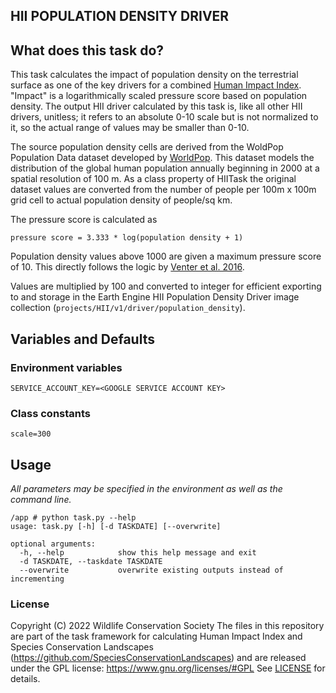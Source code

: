 HII POPULATION DENSITY DRIVER
---------------

## What does this task do?

This task calculates the impact of population density on the terrestrial surface as one of the key
drivers for a combined [Human Impact Index](https://github.com/SpeciesConservationLandscapes/task_hii_weightedsum). 
"Impact" is a logarithmically scaled pressure score based on population density.
The output HII driver calculated by this task is, like all other HII drivers, unitless; it refers to an absolute 0-10
scale but is not normalized to it, so the actual range of values may be smaller than 0-10.

The source population density cells are derived from the WoldPop Population Data dataset developed by 
[WorldPop](https://www.worldpop.org/). This dataset models the distribution of the global human population annually 
beginning in 2000 at a spatial resolution of 100 m. As a class property of HIITask the original dataset values are 
converted from the number of people per 100m x 100m grid cell to actual population density of people/sq km.

The pressure score is calculated as
```
pressure score = 3.333 * log(population density + 1)
```

Population density values above 1000 are given a maximum pressure score of 10. This directly follows the logic by 
[Venter et al. 2016](https://www.nature.com/articles/sdata201667).

Values are multiplied by 100 and converted to integer for efficient exporting to and storage in the Earth Engine 
HII Population Density Driver image collection (`projects/HII/v1/driver/population_density`).

## Variables and Defaults

### Environment variables
```
SERVICE_ACCOUNT_KEY=<GOOGLE SERVICE ACCOUNT KEY>
```

### Class constants

```
scale=300
```

## Usage

*All parameters may be specified in the environment as well as the command line.*

```
/app # python task.py --help
usage: task.py [-h] [-d TASKDATE] [--overwrite]

optional arguments:
  -h, --help            show this help message and exit
  -d TASKDATE, --taskdate TASKDATE
  --overwrite           overwrite existing outputs instead of incrementing
```

### License
Copyright (C) 2022 Wildlife Conservation Society
The files in this repository  are part of the task framework for calculating 
Human Impact Index and Species Conservation Landscapes (https://github.com/SpeciesConservationLandscapes) 
and are released under the GPL license:
https://www.gnu.org/licenses/#GPL
See [LICENSE](./LICENSE) for details.
